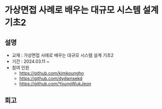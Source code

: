 # 가상면접 사례로 배우는 대규모 시스템 설계 기초2

## 설명
- 교재 : 가상면접 사례로 배우는 대규모 시스템 설계 기초2
- 기간 : 2024.03.11 ~ 
- 참여 인원
    - https://github.com/kimkoungho
    - https://github.com/dydwnsekd
    - https://github.com/YoungWukJeon

## 회고
